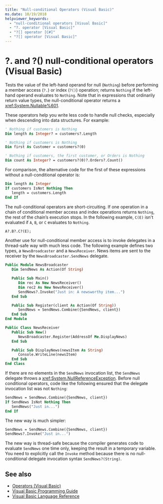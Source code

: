 ```yaml
---
title: "Null-conditional Operators (Visual Basic)"
ms.date: 10/19/2018
helpviewer_keywords: 
  - "null-conditional operators [Visual Basic]"
  - "?. operator [Visual Basic]"
  - "?[] operator [C#]"
  - "?[] operator [Visual Basic]"
---
```

# ?. and ?() null-conditional operators (Visual Basic)

Tests the value of the left-hand operand for null (`Nothing`) before performing a member access (`?.`) or index (`?()`) operation; returns `Nothing` if the left-hand operand evaluates to `Nothing`. Note that in expressions that ordinarily return value types, the null-conditional operator returns a <xref:System.Nullable%601>.

These operators help you write less code to handle null checks, especially when descending into data structures. For example:

```vb
' Nothing if customers is Nothing  
Dim length As Integer? = customers?.Length  

' Nothing if customers is Nothing
Dim first As Customer = customers?(0)

' Nothing if customers, the first customer, or Orders is Nothing
Dim count As Integer? = customers?(0)?.Orders?.Count()   
```

For comparison, the alternative code for the first of these expressions without a null-conditional operator is:

```vb
Dim length As Integer
If customers IsNot Nothing Then
   length = customers.Length
End If
```

The null-conditional operators are short-circuiting.  If one operation in a chain of conditional member access and index operations returns `Nothing`, the rest of the chain’s execution stops.  In the following example, `C(E)` isn't evaluated if `A`, `B`, or `C` evaluates to `Nothing`.

```vb
A?.B?.C?(E);
```

Another use for null-conditional member access is to invoke delegates in a thread-safe way with much less code.  The following example defines two types, a `NewsBroadcaster` and a `NewsReceiver`. News items are sent to the receiver by the `NewsBroadcaster.SendNews` delegate.

```vb
Public Module NewsBroadcaster
   Dim SendNews As Action(Of String) 

   Public Sub Main()
      Dim rec As New NewsReceiver()
      Dim rec2 As New NewsReceiver()
      SendNews?.Invoke("Just in: A newsworthy item...")
   End Sub

   Public Sub Register(client As Action(Of String))
      SendNews = SendNews.Combine({SendNews, client})
   End Sub
End Module

Public Class NewsReceiver
   Public Sub New()
      NewsBroadcaster.Register(AddressOf Me.DisplayNews)
   End Sub

   Public Sub DisplayNews(newsItem As String)
      Console.WriteLine(newsItem)
   End Sub
End Class
```

If there are no elements in the `SendNews` invocation list, the `SendNews` delegate throws a <xref:System.NullReferenceException>. Before 
null conditional operators, code like the following ensured that the delegate invocation list was not `Nothing`:

```vb  
SendNews = SendNews.Combine({SendNews, client})  
If SendNews IsNot Nothing Then 
   SendNews("Just in...")
End If
```

The new way is much simpler:  

```vb
SendNews = SendNews.Combine({SendNews, client})  
SendNews?.Invoke("Just in...")
```

The new way is thread-safe because the compiler generates code to evaluate `SendNews` one time only, keeping the result in a temporary variable. You need to explicitly call the `Invoke` method because there is no null-conditional delegate invocation syntax `SendNews?(String)`.  

## See also

- [Operators (Visual Basic)](index.md)
- [Visual Basic Programming Guide](../../../visual-basic/programming-guide/index.md)
- [Visual Basic Language Reference](../../../visual-basic/language-reference/index.md)
